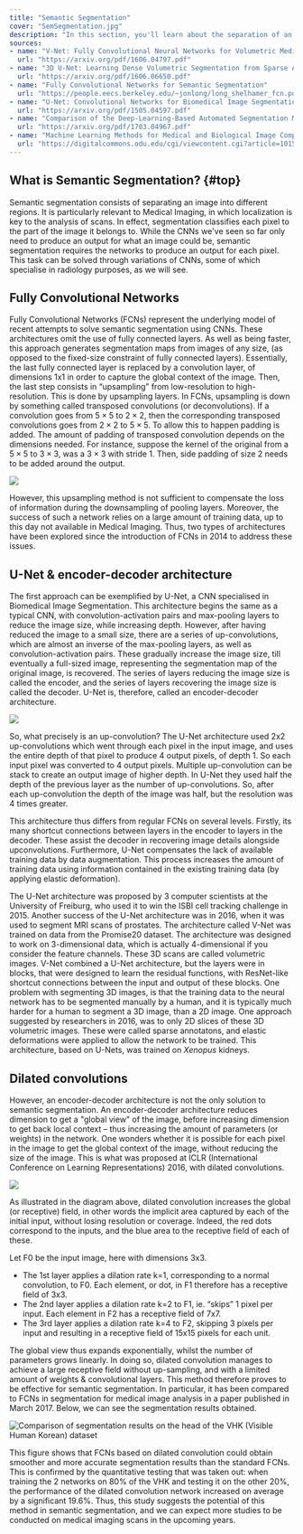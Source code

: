 ```yaml
---
title: "Semantic Segmentation"
cover: "SemSegmentation.jpg"
description: "In this section, you'll learn about the separation of an image into different regions through a process called semantic segmentation, in particular how it integrates with medical image scans."
sources:
- name: "V-Net: Fully Convolutional Neural Networks for Volumetric Medical Image Segmentation"
  url: "https://arxiv.org/pdf/1606.04797.pdf"
- name: "3D U-Net: Learning Dense Volumetric Segmentation from Sparse Annotation"
  url: "https://arxiv.org/pdf/1606.06650.pdf"
- name: "Fully Convolutional Networks for Semantic Segmentation"
  url: "https://people.eecs.berkeley.edu/~jonlong/long_shelhamer_fcn.pdf"
- name: "U-Net: Convolutional Networks for Biomedical Image Segmentation"
  url: "https://arxiv.org/pdf/1505.04597.pdf"
- name: "Comparison of the Deep-Learning-Based Automated Segmentation Methods for the Head Sectioned Images of the Virtual Korean Human Project"
  url: "https://arxiv.org/pdf/1703.04967.pdf"
- name: "Machine Learning Methods for Medical and Biological Image Computing"
  url: "https://digitalcommons.odu.edu/cgi/viewcontent.cgi?article=1015&context=computerscience_etds"
---
```


## What is Semantic Segmentation? {#top}

Semantic segmentation consists of separating an image into different regions. It is particularly relevant to Medical Imaging, in which localization is key to the analysis of scans. In effect, segmentation classifies each pixel to the part of the image it belongs to. While the CNNs we've seen so far only need to produce an output for what an image could be, semantic segmentation requires the networks to produce an output for each pixel. This task can be solved through variations of CNNs, some of which specialise in radiology purposes, as we will see.

## Fully Convolutional Networks
Fully Convolutional Networks  (FCNs) represent the underlying model of recent attempts to solve semantic segmentation using CNNs. These architectures omit the use of fully connected layers. As well as being faster, this approach generates segmentation maps from images of any size, (as opposed to the fixed-size constraint of fully connected layers). Essentially, the last fully connected layer is replaced by a convolution layer, of dimensions 1x1 in order to capture the global context of the image. Then, the last step consists in “upsampling” from low-resolution to high-resolution. This is done by upsampling layers. In FCNs, upsampling is down by something called transposed convolutions (or deconvolutions). If a convolution goes from $5 \times 5$ to $2 \times 2$, then the corresponding transposed convolutions goes from $2 \times 2$ to $5 \times 5$. To allow this to happen padding is added. The amount of padding of transposed convolution depends on the dimensions needed. For instance, suppose the kernel of the original from a $5 \times 5$ to $3 \times 3$, was a $3 \times 3$ with stride 1. Then, side padding of size 2 needs to be added around the output.

![](/content-images/SegmentationDiagram1.png)
<!--Image source:
https://www.semanticscholar.org/paper/Video-Salient-Object-Detection-via-Fully-Convoluti-Wang-Shen/022d74ae2f8680e780b18e0cbb041d5c5a57c7a5-->

However, this upsampling method is not sufficient to compensate the loss of information during the downsampling of pooling layers. Moreover, the success of such a network relies on a large amount of training data, up to this day not available in Medical Imaging. Thus, two types of architectures have been explored since the introduction of FCNs in 2014 to address these issues.

## U-Net & encoder-decoder architecture

The first approach can be exemplified by U-Net, a CNN specialised in Biomedical Image Segmentation. This architecture begins the same as a typical CNN, with convolution-activation pairs and max-pooling layers to reduce the image size, while increasing depth. However, after having reduced the image to a small size, there are a series of up-convolutions, which are almost an inverse of the max-pooling layers, as well as convolution-activation pairs. These gradually increase the image size, till eventually a full-sized image, representing the segmentation map of the original image, is recovered. The series of layers reducing the image size is called the encoder, and the series of layers recovering the image size is called the decoder. U-Net is, therefore, called an encoder-decoder architecture. 

![](/content-images/UNetImage.png)

So, what precisely is an up-convolution? The U-Net architecture used 2x2 up-convolutions which went through each pixel in the input image, and uses the entire depth of that pixel to produce 4 output pixels, of depth 1. So each input pixel was converted to 4 output pixels. Multiple up-convolution can be stack to create an output image of higher depth. In U-Net they used half the depth of the previous layer as the number of up-convolutions. So, after each up-convolution the depth of the image was half, but the resolution was 4 times greater.

This architecture thus differs from regular FCNs on several levels. Firstly, its many shortcut connections between layers in the encoder to layers in the decoder. These assist the decoder in recovering image details alongside upconvolutions. Furthermore, U-Net compensates the lack of available training data by data augmentation. This process increases the amount of training data using information contained in the existing training data (by applying elastic deformation). 

The U-Net architecture was proposed by 3 computer scientists at the University of Freiburg, who used it to win the ISBI cell tracking challenge in 2015. Another success of the U-Net architecture was in 2016, when it was used to segment MRI scans of prostates. The architecture called V-Net was trained on data from the Promise20 dataset. The architecture was designed to work on 3-dimensional data, which is actually 4-dimensional if you consider the feature channels. These 3D scans are called volumetric images. V-Net combined a U-Net architecture, but the layers were in blocks, that were designed to learn the residual functions, with ResNet-like shortcut connections between the input and output of these blocks. One problem with segmenting 3D images, is that the training data to the neural network has to be segmented manually by a human, and it is typically much harder for a human to segment a 3D image, than a 2D image. One approach suggested by researchers in 2016, was to only 2D slices of these 3D volumetric images. These were called sparse annotatons, and elastic deformations were applied to allow the network to be trained. This architecture, based on U-Nets, was trained on *Xenopus* kidneys.

## Dilated convolutions
However, an encoder-decoder architecture is not the only solution to semantic segmentation. An encoder-decoder architecture reduces dimension to get a "global view" of the image, before increasing dimension to get back local context – thus increasing the amount of parameters (or weights) in the network. One wonders whether it is possible for each pixel in the image to get the global context of the image, without reducing the size of the image. This is what was proposed at ICLR (International Conference on Learning Representations) 2016, with dilated convolutions.

![](content-images/DilatedImage.png)
<!--Add this image description:
Layer 1: output F1
Layer 2: output F2
Layer 3: output F3
-->

As illustrated in the diagram above, dilated convolution increases the global (or receptive) field, in other words the implicit area captured by each of the initial input, without losing resolution or coverage. Indeed, the red dots correspond to the inputs, and the blue area to the receptive field of each of these. 

Let F0 be the input image, here with dimensions 3x3. 

- The 1st layer applies a dilation rate k=1, corresponding to a normal convolution, to F0. Each element, or dot, in F1 therefore has a receptive field of 3x3.
- The 2nd layer applies a dilation rate k=2 to F1, ie. “skips” 1 pixel per input. Each element in F2 has a receptive field of 7x7.
- The 3rd layer applies a dilation rate k=4 to F2, skipping 3 pixels per input and resulting in a receptive field of 15x15 pixels for each unit.

The global view thus expands exponentially, whilst the number of parameters grows linearly. In doing so, dilated convolution manages to achieve a large receptive field without up-sampling, and with a limited amount of weights & convolutional layers. This method therefore proves to be effective for semantic segmentation. In particular, it has been compared to FCNs in segmentation for medical image analysis in a paper published in March 2017. Below, we can see the segmentation results obtained.

![Comparison of segmentation results  on the head of the VHK (Visible Human Korean) dataset](content-images/brainSegmentation.png)

This figure shows that FCNs based on dilated convolution could obtain smoother and more accurate segmentation results than the standard FCNs. This is confirmed by the quantitative testing that was taken out: when training the 2 networks on 80% of the VHK and testing it on the other 20%, the performance of the dilated convolution network increased on average by a significant 19.6%. Thus, this study suggests the potential of this method in semantic segmentation, and we can expect more studies to be conducted on medical imaging scans in the upcoming years. 

